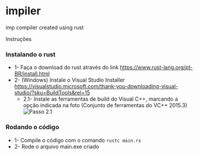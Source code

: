 # impiler
imp compiler created using rust


Instruções

### Instalando o rust
* 1- Faça o download do rust através do link https://www.rust-lang.org/pt-BR/install.html  
* 2- (Windows) Instale o Visual Studio Installer https://visualstudio.microsoft.com/thank-you-downloading-visual-studio/?sku=BuildTools&rel=15  
  * 2.1- Instale as ferramentas de build do Visual C++, marcando a opção indicada na foto (Conjunto de ferramentas do VC++ 2015.3)
  ![Passo 2.1](https://i.imgur.com/NejaFP3.png)
  
### Rodando o código
* 1- Compile o código com o comando ```rustc main.rs```
* 2- Rode o arquivo main.exe criado
